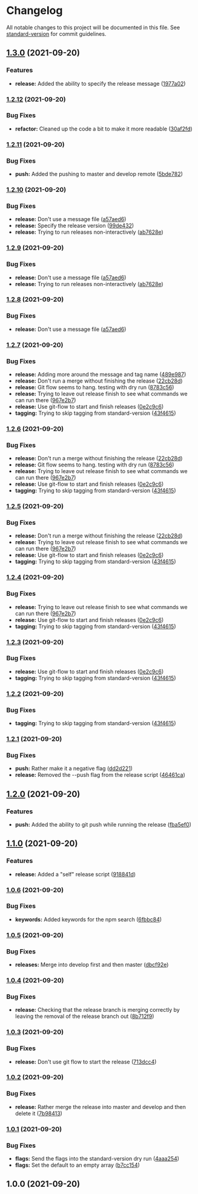 # Changelog

All notable changes to this project will be documented in this file. See [standard-version](https://github.com/conventional-changelog/standard-version) for commit guidelines.

## [1.3.0](https://github.com/entrostat/entro-version/compare/v1.2.12...v1.3.0) (2021-09-20)


### Features

* **release:** Added the ability to specify the release message ([1977a02](https://github.com/entrostat/entro-version/commit/1977a02f151fa8d3795afe98875f18203fd79a4a))

### [1.2.12](https://github.com/entrostat/entro-version/compare/v1.2.11...v1.2.12) (2021-09-20)


### Bug Fixes

* **refactor:** Cleaned up the code a bit to make it more readable ([30af2fd](https://github.com/entrostat/entro-version/commit/30af2fd096d4acc90b1781003b4242e820acfb4b))

### [1.2.11](https://github.com/entrostat/entro-version/compare/v1.2.10...v1.2.11) (2021-09-20)


### Bug Fixes

* **push:** Added the pushing to master and develop remote ([5bde782](https://github.com/entrostat/entro-version/commit/5bde78282008a0eed9d5ef8b7c93b5c5b3a4fa00))

### [1.2.10](https://github.com/entrostat/entro-version/compare/v1.2.7...v1.2.10) (2021-09-20)


### Bug Fixes

* **release:** Don't use a message file ([a57aed6](https://github.com/entrostat/entro-version/commit/a57aed69e2ed8b8b730c41ab7587b42498385adf))
* **release:** Specify the release version ([99de432](https://github.com/entrostat/entro-version/commit/99de4323183c08843b2d4e01e4af60f602c62973))
* **release:** Trying to run releases non-interactively ([ab7628e](https://github.com/entrostat/entro-version/commit/ab7628ef98a9f3526312375d2f28dfa457dbb34c))

### [1.2.9](https://github.com/entrostat/entro-version/compare/v1.2.7...v1.2.9) (2021-09-20)


### Bug Fixes

* **release:** Don't use a message file ([a57aed6](https://github.com/entrostat/entro-version/commit/a57aed69e2ed8b8b730c41ab7587b42498385adf))
* **release:** Trying to run releases non-interactively ([ab7628e](https://github.com/entrostat/entro-version/commit/ab7628ef98a9f3526312375d2f28dfa457dbb34c))

### [1.2.8](https://github.com/entrostat/entro-version/compare/v1.2.7...v1.2.8) (2021-09-20)


### Bug Fixes

* **release:** Don't use a message file ([a57aed6](https://github.com/entrostat/entro-version/commit/a57aed69e2ed8b8b730c41ab7587b42498385adf))

### [1.2.7](https://github.com/entrostat/entro-version/compare/v1.2.1...v1.2.7) (2021-09-20)


### Bug Fixes

* **release:** Adding more around the message and tag name ([489e987](https://github.com/entrostat/entro-version/commit/489e987b8c596b08d2da2ec7c0e742ef09ab193c))
* **release:** Don't run a merge without finishing the release ([22cb28d](https://github.com/entrostat/entro-version/commit/22cb28d2cd3ecec1330632e341d0a84c39a6b5bd))
* **release:** Git flow seems to hang. testing with dry run ([8783c56](https://github.com/entrostat/entro-version/commit/8783c562a9c36d815d8a7a704556c0fd9ea0ee63))
* **release:** Trying to leave out release finish to see what commands we can run there ([967e2b7](https://github.com/entrostat/entro-version/commit/967e2b70ad64f241bf981ba10986fe55b27f3780))
* **release:** Use git-flow to start and finish releases ([0e2c9c6](https://github.com/entrostat/entro-version/commit/0e2c9c6a108def0451622cb5d37a0ca0549761bc))
* **tagging:** Trying to skip tagging from standard-version ([43f4615](https://github.com/entrostat/entro-version/commit/43f461540aebaaf902e175db43c4c0666c8180e8))

### [1.2.6](https://github.com/entrostat/entro-version/compare/v1.2.1...v1.2.6) (2021-09-20)


### Bug Fixes

* **release:** Don't run a merge without finishing the release ([22cb28d](https://github.com/entrostat/entro-version/commit/22cb28d2cd3ecec1330632e341d0a84c39a6b5bd))
* **release:** Git flow seems to hang. testing with dry run ([8783c56](https://github.com/entrostat/entro-version/commit/8783c562a9c36d815d8a7a704556c0fd9ea0ee63))
* **release:** Trying to leave out release finish to see what commands we can run there ([967e2b7](https://github.com/entrostat/entro-version/commit/967e2b70ad64f241bf981ba10986fe55b27f3780))
* **release:** Use git-flow to start and finish releases ([0e2c9c6](https://github.com/entrostat/entro-version/commit/0e2c9c6a108def0451622cb5d37a0ca0549761bc))
* **tagging:** Trying to skip tagging from standard-version ([43f4615](https://github.com/entrostat/entro-version/commit/43f461540aebaaf902e175db43c4c0666c8180e8))

### [1.2.5](https://github.com/entrostat/entro-version/compare/v1.2.1...v1.2.5) (2021-09-20)


### Bug Fixes

* **release:** Don't run a merge without finishing the release ([22cb28d](https://github.com/entrostat/entro-version/commit/22cb28d2cd3ecec1330632e341d0a84c39a6b5bd))
* **release:** Trying to leave out release finish to see what commands we can run there ([967e2b7](https://github.com/entrostat/entro-version/commit/967e2b70ad64f241bf981ba10986fe55b27f3780))
* **release:** Use git-flow to start and finish releases ([0e2c9c6](https://github.com/entrostat/entro-version/commit/0e2c9c6a108def0451622cb5d37a0ca0549761bc))
* **tagging:** Trying to skip tagging from standard-version ([43f4615](https://github.com/entrostat/entro-version/commit/43f461540aebaaf902e175db43c4c0666c8180e8))

### [1.2.4](https://github.com/entrostat/entro-version/compare/v1.2.1...v1.2.4) (2021-09-20)


### Bug Fixes

* **release:** Trying to leave out release finish to see what commands we can run there ([967e2b7](https://github.com/entrostat/entro-version/commit/967e2b70ad64f241bf981ba10986fe55b27f3780))
* **release:** Use git-flow to start and finish releases ([0e2c9c6](https://github.com/entrostat/entro-version/commit/0e2c9c6a108def0451622cb5d37a0ca0549761bc))
* **tagging:** Trying to skip tagging from standard-version ([43f4615](https://github.com/entrostat/entro-version/commit/43f461540aebaaf902e175db43c4c0666c8180e8))

### [1.2.3](https://github.com/entrostat/entro-version/compare/v1.2.1...v1.2.3) (2021-09-20)


### Bug Fixes

* **release:** Use git-flow to start and finish releases ([0e2c9c6](https://github.com/entrostat/entro-version/commit/0e2c9c6a108def0451622cb5d37a0ca0549761bc))
* **tagging:** Trying to skip tagging from standard-version ([43f4615](https://github.com/entrostat/entro-version/commit/43f461540aebaaf902e175db43c4c0666c8180e8))

### [1.2.2](https://github.com/entrostat/entro-version/compare/v1.2.1...v1.2.2) (2021-09-20)


### Bug Fixes

* **tagging:** Trying to skip tagging from standard-version ([43f4615](https://github.com/entrostat/entro-version/commit/43f461540aebaaf902e175db43c4c0666c8180e8))

### [1.2.1](https://github.com/entrostat/entro-version/compare/v1.2.0...v1.2.1) (2021-09-20)


### Bug Fixes

* **push:** Rather make it a negative flag ([dd2d221](https://github.com/entrostat/entro-version/commit/dd2d221d4a5ef08d7b3fb0fca2882aedc08b9d3d))
* **release:** Removed the --push flag from the release script ([46461ca](https://github.com/entrostat/entro-version/commit/46461ca6e0a09b65583ecb5d5dd64e5669fd9ad3))

## [1.2.0](https://github.com/entrostat/entro-version/compare/v1.1.0...v1.2.0) (2021-09-20)


### Features

* **push:** Added the ability to git push while running the release ([fba5ef0](https://github.com/entrostat/entro-version/commit/fba5ef03e43cee2c5f0c7798f876aa14ab4a87c7))

## [1.1.0](https://github.com/entrostat/entro-version/compare/v1.0.6...v1.1.0) (2021-09-20)


### Features

* **release:** Added a "self" release script ([918841d](https://github.com/entrostat/entro-version/commit/918841dc54bc7273de9f5ecc529b8ac9e6bcbf63))

### [1.0.6](https://github.com/entrostat/entro-version/compare/v1.0.5...v1.0.6) (2021-09-20)


### Bug Fixes

* **keywords:** Added keywords for the npm search ([6fbbc84](https://github.com/entrostat/entro-version/commit/6fbbc84051a322b58937e03a4621285968f7dd4e))

### [1.0.5](https://github.com/entrostat/entro-version/compare/v1.0.4...v1.0.5) (2021-09-20)


### Bug Fixes

* **releases:** Merge into develop first and then master ([dbcf92e](https://github.com/entrostat/entro-version/commit/dbcf92ed1ceb5d60026cafa00594591076af0567))

### [1.0.4](https://github.com/entrostat/entro-version/compare/v1.0.3...v1.0.4) (2021-09-20)


### Bug Fixes

* **release:** Checking that the release branch is merging correctly by leaving the removal of the release branch out ([8b712f9](https://github.com/entrostat/entro-version/commit/8b712f9d75c8ecb5802b7d2062c403a8d19f12fb))

### [1.0.3](https://github.com/entrostat/entro-version/compare/v1.0.2...v1.0.3) (2021-09-20)


### Bug Fixes

* **release:** Don't use git flow to start the release ([713dcc4](https://github.com/entrostat/entro-version/commit/713dcc4bd818affcc1ff11a6e508c6a83e93c8cc))

### [1.0.2](https://github.com/entrostat/entro-version/compare/v1.0.1...v1.0.2) (2021-09-20)


### Bug Fixes

* **release:** Rather merge the release into master and develop and then delete it ([7b98413](https://github.com/entrostat/entro-version/commit/7b984135886d7b75b49a86c95d9947a10d900e83))

### [1.0.1](https://github.com/entrostat/entro-version/compare/v1.0.0...v1.0.1) (2021-09-20)


### Bug Fixes

* **flags:** Send the flags into the standard-version dry run ([4aaa254](https://github.com/entrostat/entro-version/commit/4aaa254be030a978be4ef612554330b64802868a))
* **flags:** Set the default to an empty array ([b7cc154](https://github.com/entrostat/entro-version/commit/b7cc154b1fd0fe99cfdb13e30bc7c51b9ad11b33))

## 1.0.0 (2021-09-20)
